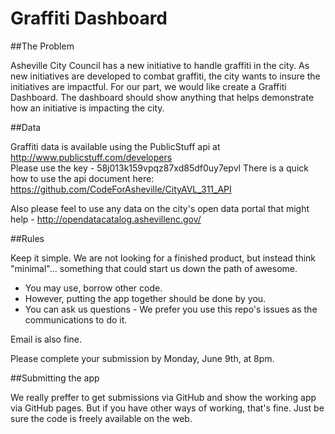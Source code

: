Graffiti Dashboard
=====

##The Problem

Asheville City Council has a new initiative to handle graffiti in the city.  As new initiatives are developed to combat graffiti, the city wants to insure the initiatives are impactful.  For our part, we would like create a Graffiti Dashboard.  The dashboard should show anything that helps demonstrate how an initiative is impacting the city.

##Data 

Graffiti data is available using the PublicStuff api at http://www.publicstuff.com/developers  
Please use the key - 58j013k159vpqz87xd85df0uy7epvl
There is a quick how to use the api document here: https://github.com/CodeForAsheville/CityAVL_311_API

Also please feel to use any data on the city's open data portal that might help - http://opendatacatalog.ashevillenc.gov/


##Rules

Keep it simple. We are not looking for a finished product, but instead think "minimal"... something that could start us down the path of awesome.  

* You may use, borrow other code.  
* However, putting the app together should be done by you.
* You can ask us questions - We prefer you use this repo's issues as the communications to do it.

Email is also fine.

Please complete your submission by Monday, June 9th, at 8pm.

##Submitting the app

We really preffer to get submissions via GitHub and show the working app via GitHub pages.  But if you have other ways of working, that's fine. Just be sure the code is freely available on the web.



